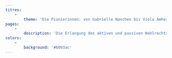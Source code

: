 ```yaml
---
titres:
    -
        theme: 'Die Pionierinnen: von Gabrielle Nanchen bis Viola Amherd'
pages:
    -
        description: 'Die Erlangung des aktiven und passiven Wahlrechts ist nur der erste Schritt. Nun gilt es, gewählt zu werden. So schafft Gabrielle Nanchen im Oktober 1971 als erste Walliserin die Wahl ins nationale Parlament, wo sie neben neun weiteren Frauen und 190 Männern Mitglied des Nationalrats wird. Ihrem Beispiel folgend bewerben sich Frauen um Sitze in ihren Gemeinden und im kantonalen Parlament. Im Jahr 1972 werden 97 Frauen in den Gemeinderat und den Generalrat gewählt. Cilette Cretton, Madeleine Mabillard, Liliane Mayor, Jacqueline Pont, Marie Rywalski, Françoise Vannay und Marie-Jo de Torrenté sind 1973 die ersten Frauen, die in den Grossen Rat gewählt werden. Sie ebnen den Weg für viele andere Walliserinnen, wie Monique Paccolat, die 1986 die erste Präsidentin des Grossen Rats wird. Die Wartezeit für andere zur Wahl stehende Ämter ist allerdings länger. Erst 2009 wird Esther Waeber-Kalbermatten in den Staatsrat, und erst 2019 wird Marianne Maret in den Ständerat gewählt. Im selben Jahr wird Viola Amherd Mitglied des Bundesrats.'
colors:
    -
        background: '#6093ac'
---
```


